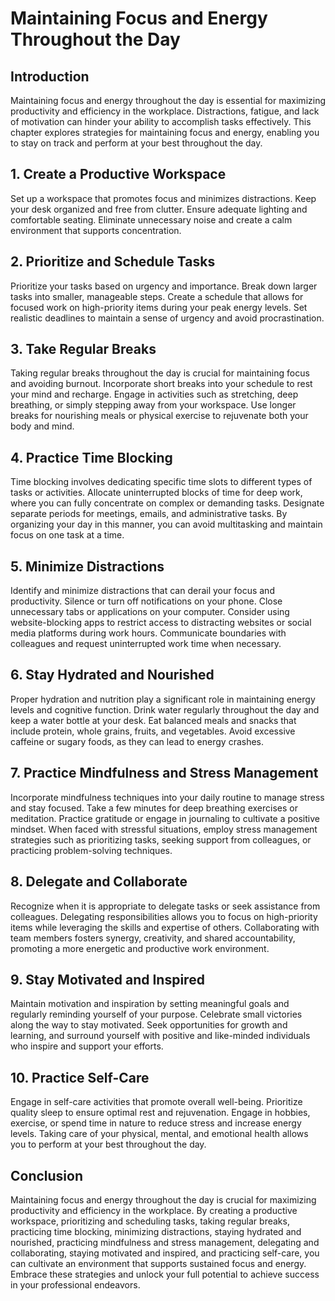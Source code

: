 # Maintaining Focus and Energy Throughout the Day

## Introduction

Maintaining focus and energy throughout the day is essential for maximizing productivity and efficiency in the workplace. Distractions, fatigue, and lack of motivation can hinder your ability to accomplish tasks effectively. This chapter explores strategies for maintaining focus and energy, enabling you to stay on track and perform at your best throughout the day.

## 1\. Create a Productive Workspace

Set up a workspace that promotes focus and minimizes distractions. Keep your desk organized and free from clutter. Ensure adequate lighting and comfortable seating. Eliminate unnecessary noise and create a calm environment that supports concentration.

## 2\. Prioritize and Schedule Tasks

Prioritize your tasks based on urgency and importance. Break down larger tasks into smaller, manageable steps. Create a schedule that allows for focused work on high-priority items during your peak energy levels. Set realistic deadlines to maintain a sense of urgency and avoid procrastination.

## 3\. Take Regular Breaks

Taking regular breaks throughout the day is crucial for maintaining focus and avoiding burnout. Incorporate short breaks into your schedule to rest your mind and recharge. Engage in activities such as stretching, deep breathing, or simply stepping away from your workspace. Use longer breaks for nourishing meals or physical exercise to rejuvenate both your body and mind.

## 4\. Practice Time Blocking

Time blocking involves dedicating specific time slots to different types of tasks or activities. Allocate uninterrupted blocks of time for deep work, where you can fully concentrate on complex or demanding tasks. Designate separate periods for meetings, emails, and administrative tasks. By organizing your day in this manner, you can avoid multitasking and maintain focus on one task at a time.

## 5\. Minimize Distractions

Identify and minimize distractions that can derail your focus and productivity. Silence or turn off notifications on your phone. Close unnecessary tabs or applications on your computer. Consider using website-blocking apps to restrict access to distracting websites or social media platforms during work hours. Communicate boundaries with colleagues and request uninterrupted work time when necessary.

## 6\. Stay Hydrated and Nourished

Proper hydration and nutrition play a significant role in maintaining energy levels and cognitive function. Drink water regularly throughout the day and keep a water bottle at your desk. Eat balanced meals and snacks that include protein, whole grains, fruits, and vegetables. Avoid excessive caffeine or sugary foods, as they can lead to energy crashes.

## 7\. Practice Mindfulness and Stress Management

Incorporate mindfulness techniques into your daily routine to manage stress and stay focused. Take a few minutes for deep breathing exercises or meditation. Practice gratitude or engage in journaling to cultivate a positive mindset. When faced with stressful situations, employ stress management strategies such as prioritizing tasks, seeking support from colleagues, or practicing problem-solving techniques.

## 8\. Delegate and Collaborate

Recognize when it is appropriate to delegate tasks or seek assistance from colleagues. Delegating responsibilities allows you to focus on high-priority items while leveraging the skills and expertise of others. Collaborating with team members fosters synergy, creativity, and shared accountability, promoting a more energetic and productive work environment.

## 9\. Stay Motivated and Inspired

Maintain motivation and inspiration by setting meaningful goals and regularly reminding yourself of your purpose. Celebrate small victories along the way to stay motivated. Seek opportunities for growth and learning, and surround yourself with positive and like-minded individuals who inspire and support your efforts.

## 10\. Practice Self-Care

Engage in self-care activities that promote overall well-being. Prioritize quality sleep to ensure optimal rest and rejuvenation. Engage in hobbies, exercise, or spend time in nature to reduce stress and increase energy levels. Taking care of your physical, mental, and emotional health allows you to perform at your best throughout the day.

## Conclusion

Maintaining focus and energy throughout the day is crucial for maximizing productivity and efficiency in the workplace. By creating a productive workspace, prioritizing and scheduling tasks, taking regular breaks, practicing time blocking, minimizing distractions, staying hydrated and nourished, practicing mindfulness and stress management, delegating and collaborating, staying motivated and inspired, and practicing self-care, you can cultivate an environment that supports sustained focus and energy. Embrace these strategies and unlock your full potential to achieve success in your professional endeavors.
